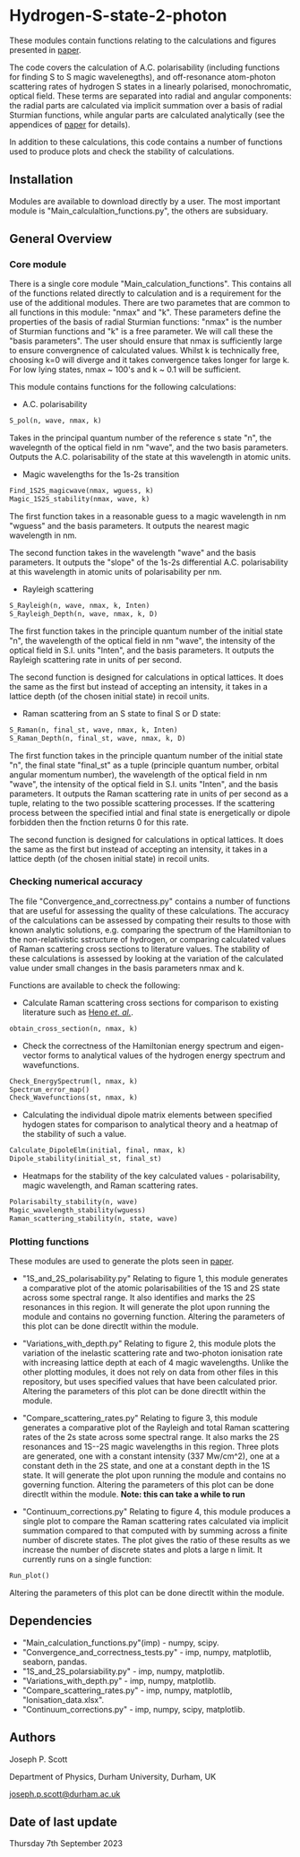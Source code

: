 # Hydrogen-S-state-2-photon
These modules contain functions relating to the calculations and figures presented in [paper](). 

The code covers the calculation of A.C. polarisability (including functions for finding S to S magic wavelenegths), and off-resonance atom-photon scattering rates of hydrogen S states in a linearly polarised, monochromatic, optical field. These terms are separated into radial and angular components: the radial parts are calculated via implicit summation over a basis of radial Sturmian functions, while angular parts are calculated analytically (see the appendices of [paper]() for details).

In addition to these calculations, this code contains a number of functions used to produce plots and check the stability of calculations.

## Installation

Modules are available to download directly by a user. The most important module is "Main_calculaltion_functions.py", the others are subsiduary.

## General Overview

### Core module
There is a single core module "Main_calculation_functions". This contains all of the functions related directly to calculation and is a requirement for the use of the additional modules. There are two parametes that are common to all functions in this module: "nmax" and "k". These parameters define the properties of the basis of radial Sturmian functions: "nmax" is the number of Sturmian functions and "k" is a free parameter. We will call these the "basis parameters". 
The user should ensure that nmax is sufficiently large to ensure convergnence of calculated values. Whilst k is technically free, choosing k=0 will diverge and it takes convergence takes longer for large k. For low lying states, nmax ~ 100's and k ~ 0.1 will be sufficient.

This module contains functions for the following calculations:
- A.C. polarisability
```python
S_pol(n, wave, nmax, k)
``` 
Takes in the principal quantum number of the reference s state "n", the wavelegnth of the optical field in nm "wave", and the two basis parameters. Outputs the A.C. polarisability of the state at this wavelength in atomic units.
- Magic wavelengths for the 1s-2s transition
```python
Find_1S2S_magicwave(nmax, wguess, k)
Magic_1S2S_stability(nmax, wave, k)
```
The first function takes in a reasonable guess to a magic wavelength in nm "wguess" and the basis parameters. It outputs the nearest magic wavelength in nm.

The second function takes in the wavelength "wave" and the basis parameters. It outputs the "slope" of the 1s-2s differential A.C. polarisability at this wavelength in atomic units of polarisability per nm.
- Rayleigh scattering
```python
S_Rayleigh(n, wave, nmax, k, Inten)
S_Rayleigh_Depth(n, wave, nmax, k, D)
```
The first function takes in the principle quantum number of the initial state "n", the wavelength of the optical field in nm "wave", the intensity of the optical field in S.I. units "Inten", and the basis parameters. It outputs the Rayleigh scattering rate in units of per second. 

The second function is designed for calculations in optical lattices. It does the same as the first but instead of accepting an intensity, it takes in a lattice depth (of the chosen initial state) in recoil units.

- Raman scattering from an S state to final S or D state:
```python
S_Raman(n, final_st, wave, nmax, k, Inten)
S_Raman_Depth(n, final_st, wave, nmax, k, D)
```
The first function takes in the principle quantum number of the initial state "n", the final state "final_st" as a tuple (principle quantum number, orbital angular momentum number), the wavelength of the optical field in nm "wave", the intensity of the optical field in S.I. units "Inten", and the basis parameters. It outputs the Raman scattering rate in units of per second as a tuple, relating to the two possible scattering processes. If the scattering process between the specified intial and final state is energetically or dipole forbidden then the fnction returns 0 for this rate.

The second function is designed for calculations in optical lattices. It does the same as the first but instead of accepting an intensity, it takes in a lattice depth (of the chosen initial state) in recoil units.

### Checking numerical accuracy
The file "Convergence_and_correctness.py" contains a number of functions that are useful for assessing the quality of these calculations. The accuracy of the calculations can be assessed by compating their results to those with known analytic solutions, e.g. comparing the spectrum of the Hamiltonian to the non-relativistic sstructure of hydrogen, or comparing calculated values of Raman scattering cross sections to literature values. The stability of these calculations is assessed by looking at the variation of the calculated value under small changes in the basis parameters nmax and k.

Functions are available to check the following:
- Calculate Raman scattering cross sections for comparison to existing literature such as [Heno _et. al._](https://pubs.aip.org/aip/jap/article/51/1/11/12151/Raman-like-scattering-processes-in-metastable).
```python
obtain_cross_section(n, nmax, k)
```
- Check the correctness of the Hamiltonian energy spectrum and eigen-vector forms to analytical values of the hydrogen energy spectrum and wavefunctions.
```python
Check_EnergySpectrum(l, nmax, k)
Spectrum_error_map()
Check_Wavefunctions(st, nmax, k)
```
- Calculating the individual dipole matrix elements between specified hydogen states for comparison to analytical theory and a heatmap of the stability of such a value.
```python
Calculate_DipoleElm(initial, final, nmax, k)
Dipole_stability(initial_st, final_st)
```
- Heatmaps for the stability of the key calculated values - polarisability, magic wavelength, and Raman scattering rates.
```python
Polarisabilty_stability(n, wave)
Magic_wavelength_stability(wguess)
Raman_scattering_stability(n, state, wave)
```

### Plotting functions
These modules are used to generate the plots seen in [paper]().

- "1S_and_2S_polarisability.py"
Relating to figure 1, this module generates a comparative plot of the atomic polarisabilities of the 1S and 2S state across some spectral range. It also identifies and marks the 2S resonances in this region. It will generate the plot upon running the module and contains no governing function. Altering the parameters of this plot can be done directlt within the module.

- "Variations_with_depth.py"
Relating to figure 2, this module plots the variation of the inelastic scattering rate and two-photon ionisation rate with increasing lattice depth at each of 4 magic wavelengths. Unlike the other plotting modules, it does not rely on data from other files in this repository, but uses specified values that have been calculated prior. Altering the parameters of this plot can be done directlt within the module.

- "Compare_scattering_rates.py"
Relating to figure 3, this module generates a comparative plot of the Rayleigh and total Raman scattering rates of the 2s state across some spectral range. It also marks the 2S resonances and 1S--2S magic wavelengths in this region. Three plots are generated, one with a constant intensity (337 Mw/cm^2), one at a constant deth in the 2S state, and one at a constant depth in the 1S state. It will generate the plot upon running the module and contains no governing function. Altering the parameters of this plot can be done directlt within the module.
**Note: this can take a while to run**

- "Continuum_corrections.py"
Relating to figure 4, this module produces a single plot to compare the Raman scattering rates calculated via implicit summation compared to that computed with by summing across a finite number of discrete states. The plot gives the ratio of these results as we increase the number of discrete states and plots a large n limit. It currently runs on a single function:
```python
Run_plot()
```
Altering the parameters of this plot can be done directlt within the module.

## Dependencies
- "Main_calculation_functions.py"(imp) - numpy, scipy.
- "Convergence_and_correctness_tests.py" - imp, numpy, matplotlib, seaborn, pandas.
- "1S_and_2S_polarsiability.py" - imp, numpy, matplotlib.
- "Variations_with_depth.py" - imp, numpy, matplotlib.
- "Compare_scattering_rates.py" - imp, numpy, matplotlib, "Ionisation_data.xlsx".
- "Continuum_corrections.py" - imp, numpy, scipy, matplotlib.

## Authors
Joseph P. Scott

Department of Physics, Durham University, Durham, UK

joseph.p.scott@durham.ac.uk

## Date of last update
Thursday 7th September 2023
